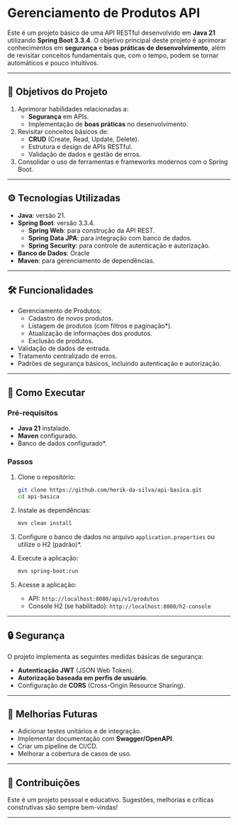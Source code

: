 # Gerenciamento de Produtos API

Este é um projeto básico de uma API RESTful desenvolvido em **Java 21** utilizando **Spring Boot 3.3.4**. O objetivo principal deste projeto é aprimorar conhecimentos em **segurança** e **boas práticas de desenvolvimento**, além de revisitar conceitos fundamentais que, com o tempo, podem se tornar automáticos e pouco intuitivos.

---

## 🚀 Objetivos do Projeto

1. Aprimorar habilidades relacionadas a:
   - **Segurança** em APIs.
   - Implementação de **boas práticas** no desenvolvimento.
2. Revisitar conceitos básicos de:
   - **CRUD** (Create, Read, Update, Delete).
   - Estrutura e design de APIs RESTful.
   - Validação de dados e gestão de erros.
3. Consolidar o uso de ferramentas e frameworks modernos com o Spring Boot.

---

## ⚙️ Tecnologias Utilizadas

- **Java**: versão 21.
- **Spring Boot**: versão 3.3.4.
  - **Spring Web**: para construção da API REST.
  - **Spring Data JPA**: para integração com banco de dados.
  - **Spring Security**: para controle de autenticação e autorização.
- **Banco de Dados**: Oracle
- **Maven**: para gerenciamento de dependências.

---

## 🛠️ Funcionalidades

- Gerenciamento de Produtos:
  - Cadastro de novos produtos.
  - Listagem de produtos (com filtros e paginação*).
  - Atualização de informações dos produtos.
  - Exclusão de produtos.
- Validação de dados de entrada.
- Tratamento centralizado de erros.
- Padrões de segurança básicos, incluindo autenticação e autorização.

---

## 🏁 Como Executar

### Pré-requisitos

- **Java 21** instalado.
- **Maven** configurado.
- Banco de dados configurado*.

### Passos

1. Clone o repositório:
   ```bash
   git clone https://github.com/herik-da-silva/api-basica.git
   cd api-basica
   ```

2. Instale as dependências:
   ```bash
   mvn clean install
   ```

3. Configure o banco de dados no arquivo `application.properties` ou utilize o H2 (padrão)*.

4. Execute a aplicação:
   ```bash
   mvn spring-boot:run
   ```

5. Acesse a aplicação:
   - API: `http://localhost:8080/api/v1/produtos`
   - Console H2 (se habilitado): `http://localhost:8080/h2-console`

---

## 🔒 Segurança

O projeto implementa as seguintes medidas básicas de segurança:

- **Autenticação JWT** (JSON Web Token).
- **Autorização baseada em perfis de usuário**.
- Configuração de **CORS** (Cross-Origin Resource Sharing).

---

## 🔧 Melhorias Futuras

- Adicionar testes unitários e de integração.
- Implementar documentação com **Swagger/OpenAPI**.
- Criar um pipeline de CI/CD.
- Melhorar a cobertura de casos de uso.

---

## 📝 Contribuições

Este é um projeto pessoal e educativo. Sugestões, melhorias e críticas construtivas são sempre bem-vindas!

---
